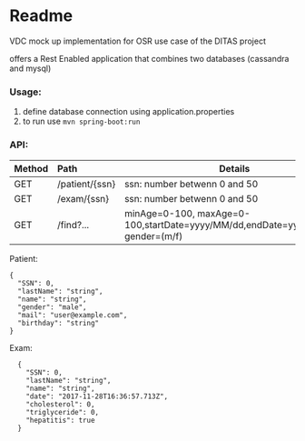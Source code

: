 # Readme

VDC mock up implementation for OSR use case of the DITAS project

offers a Rest Enabled application that combines two databases (cassandra and mysql)

### Usage:

1. define database connection using application.properties
2. to run use ```mvn spring-boot:run```

### API:
| Method | Path               | Details                      | Returns |
| :--- | :---| --- | --- |
| GET    | /patient/{ssn}     | ssn: number betwenn 0 and 50 | Patient |
| GET    | /exam/{ssn}        | ssn: number betwenn 0 and 50 | \[Exam,...\] |
| GET    | /find?...          | minAge=0-100, maxAge=0-100,startDate=yyyy/MM/dd,endDate=yyyy/MM/dd, gender=(m/f)|  \[Exam,...\] |

Patient:
```
{
  "SSN": 0,
  "lastName": "string",
  "name": "string",
  "gender": "male",
  "mail": "user@example.com",
  "birthday": "string"
}
```

Exam:
```
  {
    "SSN": 0,
    "lastName": "string",
    "name": "string",
    "date": "2017-11-28T16:36:57.713Z",
    "cholesterol": 0,
    "triglyceride": 0,
    "hepatitis": true
  }
```
